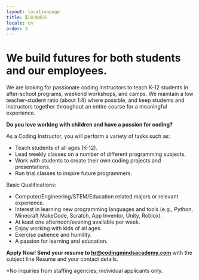 ```yaml
---
layout: locationpage
title: 职业与成长
locale: cn
order: 3
---
```


# We build futures for both students and our employees.

We are looking for passionate coding instructors to teach K-12 students in after-school programs, weekend workshops, and camps. We maintain a low teacher-student ratio (about 1:4) where possible, and keep students and instructors together throughout an entire course for a meaningful experience.

**Do you love working with children and have a passion for coding?**

As a Coding Instructor, you will perform a variety of tasks such as:

- Teach students of all ages (K-12).
- Lead weekly classes on a number of different programming subjects.
- Work with students to create their own coding projects and presentations.
- Run trial classes to inspire future programmers.

Basic Qualifications:

- Computer/Engineering/STEM/Education related majors or relevant experience.
- Interest in learning new programming languages and tools (e.g., Python, Minecraft MakeCode, Scratch, App Inventor, Unity, Roblox).
- At least one afternoon/evening available per week.
- Enjoy working with kids of all ages.
- Exercise patience and humility.
- A passion for learning and education.

**Apply Now! Send your resume to hr@codingmindsacademy.com** with the subject line Resume and your contact details.

*No inquiries from staffing agencies; individual applicants only.

